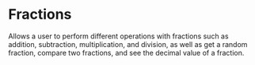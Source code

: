 # Fractions
Allows a user to perform different operations with fractions such as addition, subtraction, multiplication, and division, as well as get a random fraction, compare two fractions, and see the decimal value of a fraction.

